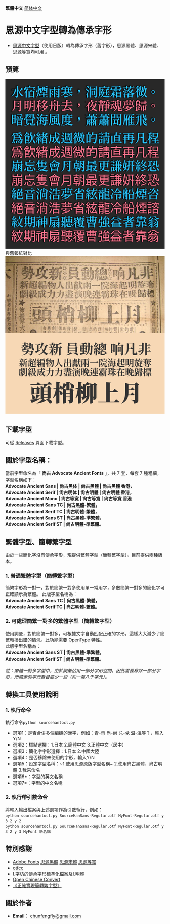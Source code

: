 **繁體中文** [简体中文](README-SC.md#思源中文字体转为传承字形)
# 思源中文字型轉為傳承字形
* [思源中文字型](https://github.com/adobe-fonts)（使用日版）轉為傳承字形（舊字形），思源黑體、思源宋體、思源等寬均可用 。

## 預覽
![image](./pic/Pic003.jpg)  
與舊報紙對比<br />
![image](./pic/Pic002.png)  
## 下載字型
可從 [Releases](https://github.com/GuiWonder/SourceHanToClassic/releases) 頁面下載字型。
## 關於字型名稱：

當前字型命名為「 **尚古 Advocate Ancient Fonts** 」，共 7 套，每套 7 種粗細，字型名稱如下：<br />
**Advocate Ancient Sans | 尙古黑体 | 尙古黑體 | 尙古黑體 香港，<br />
Advocate Ancient Serif | 尙古明体 | 尙古明體 | 尙古明體 香港，<br />
Advocate Ancient Mono | 尙古等宽 | 尙古等寬 | 尙古等寬 香港<br />
Advocate Ancient Sans TC | 尙古黑體-繁體，<br />
Advocate Ancient Serif TC | 尙古明體-繁體，<br />
Advocate Ancient Sans ST | 尙古黑體-準繁體，<br />
Advocate Ancient Serif ST | 尙古明體-準繁體。**

## 繁體字型、簡轉繁字型
由於一些簡化字沒有傳承字形，現提供繁體字型（簡轉繁字型）。目前提供兩種版本。
### 1. 普通繁體字型（簡轉繁字型）
簡繁字形為一對一，對於簡繁一對多使用單一常用字，多數簡繁一對多的簡化字可正確顯示為繁體。
此版字型名稱為：<br />
**Advocate Ancient Sans TC | 尙古黑體-繁體，<br />
Advocate Ancient Serif TC | 尙古明體-繁體。**
### 2. 可處理簡繁一對多的繁體字型（簡轉繁字型）
使用詞彙，對於簡繁一對多，可根據文字自動匹配正確的字形，這樣大大減少了簡繁轉換出錯的情況。此功能需要 OpenType 特性。<br />
此版字型名稱為：<br />
**Advocate Ancient Sans ST | 尙古黑體-準繁體，<br />
Advocate Ancient Serif ST | 尙古明體-準繁體。**
<br /><br />
*註：繁體一對多字型中，由於詞彙佔用一部分字形空間，因此需要移除一部分字形，所顯示的字元數目要少一些（約一萬八千字元）。*

## 轉換工具使用說明
### 1. 執行命令
執行命令`python sourcehantocl.py`
* 選項1：是否合併多個編碼的漢字，例如：青-靑 尚-尙 兑-兌 温-溫等？，輸入Y/N
* 選項2：標點選擇：1.日本 2.簡體中文 3.正體中文（居中）
* 選項3：簡化字字形選擇：1.日本 2.中國大陸
* 選項4：是否移除未使用的字形，輸入Y/N
* 選項5：設定字型名稱：~1.使用思源原版字型名稱~ 2.使用尙古黑體、尙古明體 3.我來命名
* 選項6*：字型的英文名稱
* 選項7*：字型的中文名稱
### 2. 執行帶引數命令
將輸入輸出檔案與上述選項作為引數執行，例如：<br /> `python sourcehantocl.py SourceHanSans-Regular.otf MyFont-Regular.otf y 3 2 y 2`<br />
`python sourcehantocl.py SourceHanSans-Regular.otf MyFont-Regular.otf y 3 2 y 3 MyFont 新名稱`

## 特別感謝
* [Adobe Fonts](https://github.com/adobe-fonts) [思源黑體](https://github.com/adobe-fonts/source-han-sans) [思源宋體](https://github.com/adobe-fonts/source-han-serif) [思源等寬](https://github.com/adobe-fonts/source-han-mono)
* [otfcc](https://github.com/caryll/otfcc)
* [I.字坊](https://github.com/ichitenfont)的[傳承字形標準化檔案](https://github.com/ichitenfont/inheritedglyphs)及[I.明體](https://github.com/ichitenfont/I.Ming)
* [Open Chinese Convert](https://github.com/BYVoid/OpenCC) 
* [《正確實現簡轉繁字型》](https://ayaka.shn.hk/s2tfont/hant/)
## 關於作者
- **Email：** chunfengfly@gmail.com

